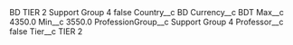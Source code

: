 <?xml version="1.0" encoding="UTF-8"?>
<CustomMetadata xmlns="http://soap.sforce.com/2006/04/metadata" xmlns:xsi="http://www.w3.org/2001/XMLSchema-instance" xmlns:xsd="http://www.w3.org/2001/XMLSchema">
    <label>BD TIER 2 Support Group 4</label>
    <protected>false</protected>
    <values>
        <field>Country__c</field>
        <value xsi:type="xsd:string">BD</value>
    </values>
    <values>
        <field>Currency__c</field>
        <value xsi:type="xsd:string">BDT</value>
    </values>
    <values>
        <field>Max__c</field>
        <value xsi:type="xsd:double">4350.0</value>
    </values>
    <values>
        <field>Min__c</field>
        <value xsi:type="xsd:double">3550.0</value>
    </values>
    <values>
        <field>ProfessionGroup__c</field>
        <value xsi:type="xsd:string">Support Group 4</value>
    </values>
    <values>
        <field>Professor__c</field>
        <value xsi:type="xsd:boolean">false</value>
    </values>
    <values>
        <field>Tier__c</field>
        <value xsi:type="xsd:string">TIER 2</value>
    </values>
</CustomMetadata>
